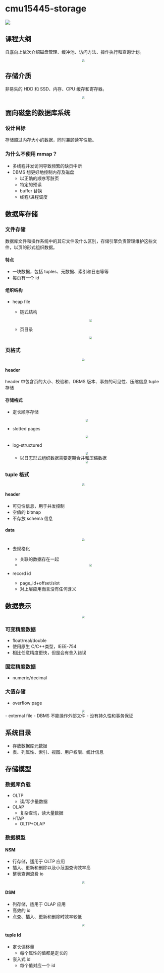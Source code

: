 # cmu15445-storage


<img src="/cover/storage.png"/>

## 课程大纲

自底向上依次介绍磁盘管理、缓冲池、访问方法、操作执行和查询计划。

<div align="center"><img src="/cmu15445-storage/outline.png" style="zoom:50%;" /></div>

## 存储介质

非易失的 HDD 和 SSD、内存、CPU 缓存和寄存器。

<div align="center"><img src="/cmu15445-storage/hierarchy.png" style="zoom:50%;" /></div>

## 面向磁盘的数据库系统

### 设计目标

存储超过内存大小的数据，同时兼顾读写性能。

### 为什么不使用 mmap？

- 多线程并发访问导致频繁的缺页中断
- DBMS 想更好地控制内存及磁盘
  - 以正确的顺序写脏页
  - 特定的预读
  - buffer 替换
  - 线程/进程调度

## 数据库存储

### 文件存储

数据库文件和操作系统中的其它文件没什么区别，存储引擎负责管理维护这些文件，以页的形式组织数据。

#### 特点

- 一块数据，包括 tuples、元数据、索引和日志等等
- 每页有一个 id

#### 组织结构

- heap file

  - 链式结构

    <div align="center"><img src="/cmu15445-storage/linkedlist.png" style="zoom:50%;" /></div>

  - 页目录

    <div align="center"><img src="/cmu15445-storage/page-directory.png" style="zoom:50%;" /></div>

### 页格式

<div align="center"><img src="/cmu15445-storage/page-header.png" style="zoom:50%;" /></div>

#### header

header 中包含页的大小、校验和、DBMS 版本、事务的可见性、压缩信息 tuple 存储

#### 存储格式

- 定长顺序存储

  <div align="center"><img src="/cmu15445-storage/fixed-length.png" style="zoom:50%;" /></div>

- slotted pages

  <div align="center"><img src="/cmu15445-storage/slotted-pages.png" style="zoom:50%;" /></div>

- log-structured

  <div align="center"><img src="/cmu15445-storage/log-structured.png" style="zoom:50%;" /></div>

  - 以日志形式组织数据需要定期合并和压缩数据

  <div align="center"><img src="/cmu15445-storage/compact.png" style="zoom:50%;" /></div>

### tuple 格式

<div align="center"><img src="/cmu15445-storage/tuple.png" style="zoom:50%;" /></div>

#### header

- 可见性信息，用于并发控制
- 空值的 bitmap
- 不存放 schema 信息

#### data

<div align="center"><img src="/cmu15445-storage/data.png" style="zoom:50%;" /></div>

- 去规格化

  - 关联的数据存在一起
  - <div align="center"><img src="/cmu15445-storage/denormalize.png" style="zoom:50%;" /></div>

- record id
  - page_id+offset/slot
  - 对上层应用而言没有任何含义

## 数据表示

<div align="center"><img src="/cmu15445-storage/representation.png" style="zoom:50%;" /></div>

### 可变精度数据

- float/real/double
- 使用原生 C/C++类型，IEEE-754
- 相比任意精度更快，但是会有舍入错误

### 固定精度数据

- numeric/decimal

### 大值存储

- overflow page
<div align="center"><img src="/cmu15445-storage/large-value.png" style="zoom:50%;" /></div>
- external file
  - DBMS 不能操作外部文件
  - 没有持久性和事务保证

## 系统目录

- 存放数据库元数据
- 表、列属性、索引、视图、用户权限、统计信息

## 存储模型

### 数据库负载

- OLTP
  - 读/写少量数据
- OLAP
  - 复杂查询，读大量数据
- HTAP
  - OLTP+OLAP

### 数据模型

#### NSM

- 行存储，适用于 OLTP 应用
- 插入、更新和删除以及小范围查询效率高
- 整表查询浪费 io
<div align="center"><img src="/cmu15445-storage/nsm.png" style="zoom:50%;" /></div>

#### DSM

- 列存储，适用于 OLAP 应用
- 高效的 io
- 点查、插入、更新和删除时效率较低
<div align="center"><img src="/cmu15445-storage/dsm.png" style="zoom:50%;" /></div>

#### tuple id

- 定长偏移量
  - 每个属性的值都是定长的
- 嵌入式 id
  - 每个值对应一个 id


